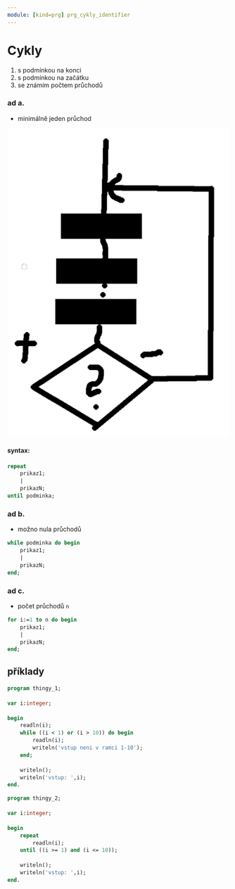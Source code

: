 ```yaml
---
module: [kind=prg] prg_cykly_identifier
---
```

# Cykly
1. s podmínkou na konci
1. s podmínkou na začátku
1. se známím počtem průchodů

### ad a.
- minimálně jeden průchod

![a](na_konci.png)

#### syntax:
```pascal
repeat
    prikaz1;
    |
    prikazN;
until podminka;
```

### ad b.
- možno nula průchodů
```pascal
while podminka do begin
    prikaz1;
    |
    prikazN;
end;
```


### ad c.
- počet průchodů `n`
```pascal
for i:=1 to n do begin
    prikaz1;
    |
    prikazN;
end;
```


## příklady
```pascal
program thingy_1;

var i:integer;

begin
    readln(i);
    while ((i < 1) or (i > 10)) do begin
        readln(i);
        writeln('vstup neni v ramci 1-10');
    end;

    writeln();
    writeln('vstup: ',i);
end.
```

```pascal
program thingy_2;

var i:integer;

begin
    repeat
        readln(i);
    until ((i >= 1) and (i <= 10));

    writeln();
    writeln('vstup: ',i);
end.
```